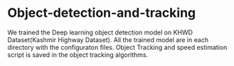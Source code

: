 # Object-detection-and-tracking
We trained the Deep learning object detection model on KHWD Dataset(Kashmir Highway Dataset). All the 
trained model are in each directory with the configuraton files. Object Tracking and speed estimation
script is saved in the object tracking algorithms.
